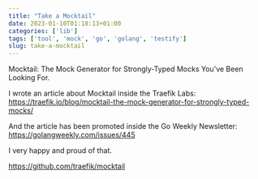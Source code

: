```yaml
---
title: "Take a Mocktail"
date: 2023-01-10T01:18:13+01:00
categories: ['lib']
tags: ['tool', 'mock', 'go', 'golang', 'testify']
slug: take-a-mocktail
---
```


Mocktail: The Mock Generator for Strongly-Typed Mocks You’ve Been Looking For.

<!--more-->

I wrote an article about Mocktail inside the Traefik Labs: https://traefik.io/blog/mocktail-the-mock-generator-for-strongly-typed-mocks/

And the article has been promoted inside the Go Weekly Newsletter: https://golangweekly.com/issues/445

I very happy and proud of that.

https://github.com/traefik/mocktail
